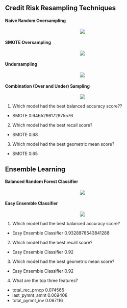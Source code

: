 ##  Credit Risk Resampling Techniques
#### Naive Random Oversampling
<p align="center">
<img src="Images/1.png">
</p>

####  SMOTE Oversampling
<p align="center">
<img src="Images/2.png">
</p>

#### Undersampling
<p align="center">
<img src="Images/3.png">
</p>

#### Combination (Over and Under) Sampling
<p align="center">
<img src="Images/4.png">
</p>

1. Which model had the best balanced accuracy score??
* SMOTE 0.6465296172975576

2. Which model had the best recall score?
* SMOTE 0.68

3. Which model had the best geometric mean score?
* SMOTE 0.65

## Ensemble Learning
#### Balanced Random Forest Classifier

<p align="center">
<img src="Images/5.png">
</p>

#### Easy Ensemble Classifier

<p align="center">
<img src="Images/6.png">
</p>

1. Which model had the best balanced accuracy score?
* Easy Ensemble Classifier 0.9328878543841288
2. Which model had the best recall score?
*  Easy Ensemble Classifier 0.92
3. Which model had the best geometric mean score?
* Easy Ensemble Classifier 0.92
4. What are the top three features?
* total_rec_prncp	0.074565
* last_pymnt_amnt	0.069408
* total_pymnt_inv	0.067116